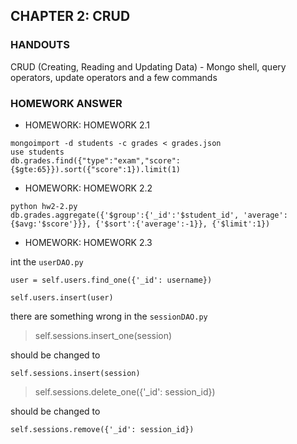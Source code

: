 ## CHAPTER 2: CRUD ##

### HANDOUTS ###
CRUD (Creating, Reading and Updating Data) - Mongo shell, query operators, update operators and a few commands

### HOMEWORK ANSWER ###

- HOMEWORK: HOMEWORK 2.1
<!-- -->
    mongoimport -d students -c grades < grades.json
    use students
    db.grades.find({"type":"exam","score":{$gte:65}}).sort({"score":1}).limit(1)

- HOMEWORK: HOMEWORK 2.2
<!-- -->
    python hw2-2.py
    db.grades.aggregate({'$group':{'_id':'$student_id', 'average':{$avg:'$score'}}}, {'$sort':{'average':-1}}, {'$limit':1})

- HOMEWORK: HOMEWORK 2.3

int the `userDAO.py`

    user = self.users.find_one({'_id': username})

    self.users.insert(user)

there are something wrong in the `sessionDAO.py`

> self.sessions.insert_one(session)

should be changed to

    self.sessions.insert(session)

> self.sessions.delete_one({'_id': session_id})

should be changed to

    self.sessions.remove({'_id': session_id})
